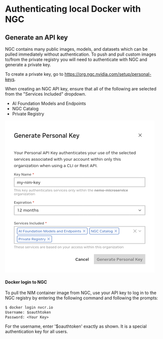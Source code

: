 <!--
SPDX-FileCopyrightText: Copyright (c) 2024, NVIDIA CORPORATION & AFFILIATES.
All rights reserved.
SPDX-License-Identifier: Apache-2.0
-->

# Authenticating local Docker with NGC

## Generate an API key

NGC contains many public images, models, and datasets which can be pulled immediately without authentication.
To push and pull custom images to/from the private registry you will need to authenticate with NGC and generate a private key.

To create a private key, go to https://org.ngc.nvidia.com/setup/personal-keys.

When creating an NGC API key, ensure that all of the following are selected from the "Services Included" dropdown.
- AI Foundation Models and Endpoints
- NGC Catalog
- Private Registry

![Generate Personal Key](./images/generate-personal-key.png)

#### Docker login to NGC

To pull the NIM container image from NGC, use your API key to log in to the NGC registry by entering the following command and following the prompts:
```shell
$ docker login nvcr.io
Username: $oauthtoken
Password: <Your Key>
```
For the username, enter '$oauthtoken' exactly as shown. It is a special authentication key for all users.
